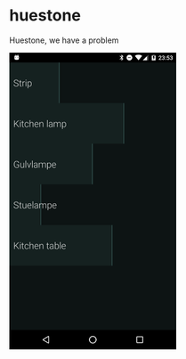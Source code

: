 # huestone
Huestone, we have a problem

<img width="300" src="https://github.com/mortenjust/huestone/blob/master/Files/Demo/screenshot-main.png?raw=true">
